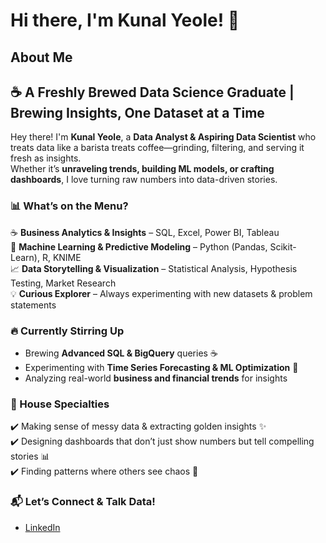# Hi there, I'm Kunal Yeole! 👋

## About Me
## ☕ A Freshly Brewed Data Science Graduate | Brewing Insights, One Dataset at a Time  

Hey there! I'm **Kunal Yeole**, a **Data Analyst & Aspiring Data Scientist** who treats data like a barista treats coffee—grinding, filtering, and serving it fresh as insights.  
Whether it’s **unraveling trends, building ML models, or crafting dashboards**, I love turning raw numbers into data-driven stories.  

### 📊 What’s on the Menu?  
☕ **Business Analytics & Insights** – SQL, Excel, Power BI, Tableau  
🤖 **Machine Learning & Predictive Modeling** – Python (Pandas, Scikit-Learn), R, KNIME  
📈 **Data Storytelling & Visualization** – Statistical Analysis, Hypothesis Testing, Market Research  
💡 **Curious Explorer** – Always experimenting with new datasets & problem statements  

### 🔥 Currently Stirring Up  
- Brewing **Advanced SQL & BigQuery** queries ☕  
- Experimenting with **Time Series Forecasting & ML Optimization** 🚀  
- Analyzing real-world **business and financial trends** for insights  

### 🌟 House Specialties  
✔️ Making sense of messy data & extracting golden insights ✨  
✔️ Designing dashboards that don’t just show numbers but tell compelling stories 📊  
✔️ Finding patterns where others see chaos 🔎  

### 📬 Let’s Connect & Talk Data!  
- [LinkedIn](https://www.linkedin.com/in/kunalyeole/)
<!--
**kunalyeole/kunalyeole** is a ✨ _special_ ✨ repository because its `README.md` (this file) appears on your GitHub profile.

Here are some ideas to get you started:

- 🔭 I’m currently working on ...
- 🌱 I’m currently learning ...
- 👯 I’m looking to collaborate on ...
- 🤔 I’m looking for help with ...
- 💬 Ask me about ...
- 📫 How to reach me: ...
- 😄 Pronouns: ...
- ⚡ Fun fact: ...
-->
